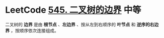 # LeetCode [545. 二叉树的边界](https://leetcode-cn.com/problems/boundary-of-binary-tree/) 中等

二叉树的 **边界** 是由 **根节点** 、**左边界** 、按从左到右顺序的 **叶节点** 和 **逆序的右边界** ，按顺序依次连接组成。